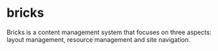 bricks
======

Bricks is a content management system that focuses on three aspects: layout management, resource management and site navigation.